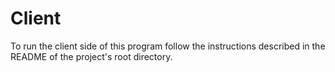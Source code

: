 # Client

To run the client side of this program follow the instructions described in the README of the project's root directory.
